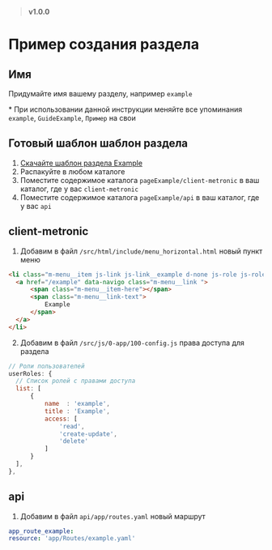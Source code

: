 > **v1.0.0**

# Пример создания раздела

## Имя
Придумайте имя вашему разделу, например `example`

\* При использовании данной инструкции меняйте все упоминания `example`, `GuideExample`, `Пример` на свои

## Готовый шаблон шаблон раздела
1. [Скачайте шаблон раздела Example](https://github.com/Lemurro/resources/raw/develop/examples/pageExample.zip)
2. Распакуйте в любом каталоге
3. Поместите содержимое каталога `pageExample/client-metronic` в ваш каталог, где у вас `client-metronic`
4. Поместите содержимое каталога `pageExample/api` в ваш каталог, где у вас `api`

## client-metronic
1. Добавим в файл `/src/html/include/menu_horizontal.html` новый пункт меню
  ```html
<li class="m-menu__item js-link js-link__example d-none js-role js-role__example--read" data-active-class="m-menu__item--active" aria-haspopup="true">
    <a href="/example" data-navigo class="m-menu__link ">
        <span class="m-menu__item-here"></span>
        <span class="m-menu__link-text">
            Example
        </span>
    </a>
</li>
```
2. Добавим в файл `/src/js/0-app/100-config.js` права доступа для раздела
  ```javascript
// Роли пользователей
userRoles: {
    // Список ролей с правами доступа
    list: [
        {
            name  : 'example',
            title : 'Example',
            access: [
                'read',
                'create-update',
                'delete'
            ]
        }
    ],
},
```

## api
1. Добавим в файл `api/app/routes.yaml` новый маршрут
  ```yaml
app_route_example:
  resource: 'app/Routes/example.yaml'
```